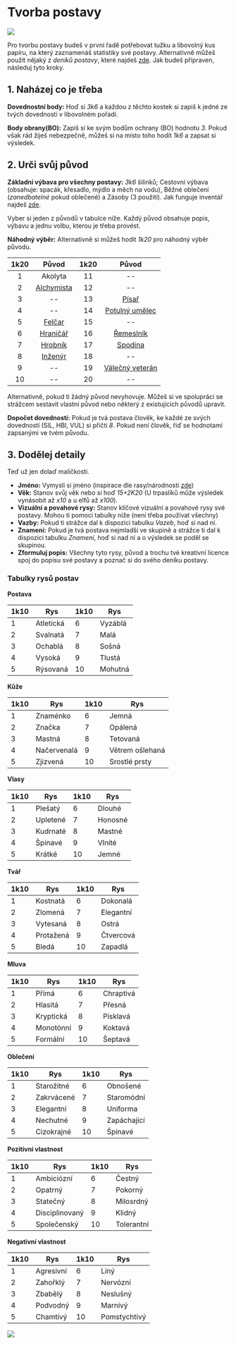 # Tvorba postavy

<img src="/assets/char_creation.webp"/>

Pro tvorbu postavy budeš v první řadě potřebovat tužku a libovolný kus papíru, na který zaznamenáš statistiky své postavy. Alternativně můžeš použít nějaký z *deníků postavy*, které najdeš [zde](https://docs.google.com/spreadsheets/d/1Sn62Pj5LBoiwqzg830dHE5THVGlDTvaI0glZ8Rxn5Ac/edit?usp=sharing). Jak budeš připraven, následuj tyto kroky.

## 1. Naházej co je třeba

**Dovednostní body:** Hoď si *3k6* a každou z těchto kostek si zapiš k jedné ze tvých dovedností v libovolném pořadí.

**Body obrany(BO):** Zapiš si ke svým bodům ochrany (BO) hodnotu *3*. Pokud však rád žiješ nebezpečně, můžeš si na místo toho hodit *1k6* a zapsat si výsledek.

## 2. Urči svůj původ

**Základní výbava pro všechny postavy:** *3k6* šilinků; Cestovní výbava (obsahuje: spacák, křesadlo, mýdlo a měch na vodu), Běžné oblečení (*zanedbatelné* pokud oblečené) a Zásoby (3 použití). Jak funguje inventář najdeš [zde](/Zakladni_pravidla/#nosnost). 

Vyber si jeden z původů v tabulce níže. Každý původ obsahuje popis, výbavu a jednu volbu, kterou je třeba provést.

**Náhodný výběr:** Alternativně si můžeš hodit *1k20* pro náhodný výběr původu.

| 1k20 |                        Původ                        | 1k20 |                            Původ                             |
| :--: | :-------------------------------------------------: | :--: | :----------------------------------------------------------: |
|  1   |                       Akolyta                       |  11  |                              --                              |
|  2   | [Alchymista](/Zasazení-Oldworld/Puvody/#alchymista) |  12  |                              --                              |
|  3   |                         --                          |  13  |          [Písař](/Zasazení-Oldworld/Puvody/#pisar)           |
|  4   |                         --                          |  14  | [Potulný umělec](/Zasazení-Oldworld/Puvody/#potulny-umelec)  |
|  5   |     [Felčar](/Zasazení-Oldworld/Puvody/#felcar)     |  15  |                              --                              |
|  6   |   [Hraničář](/Zasazení-Oldworld/Puvody/#hranicar)   |  16  |      [Řemeslník](/Zasazení-Oldworld/Puvody/#remeslnik)       |
|  7   |    [Hrobník](/Zasazení-Oldworld/Puvody/#hrobnik)    |  17  |        [Spodina](/Zasazení-Oldworld/Puvody/#spodina)         |
|  8   |    [Inženýr](/Zasazení-Oldworld/Puvody/#inzenyr)    |  18  |                              --                              |
|  9   |                         --                          |  19  | [Válečný veterán](/Zasazení-Oldworld/Puvody/#valecny-veteran) |
|  10  |                         --                          |  20  |                              --                              |

Alternativně, pokud ti žádný původ nevyhovuje. Můžeš si ve spolupráci se strážcem sestavit vlastní původ nebo některý z existujících původů upravit.

**Dopočet dovedností:** Pokud je tvá postava člověk, ke každé ze svých dovedností (SIL, HBI, VUL) si přičti *8*. Pokud není člověk, řiď se hodnotami zapsanými ve tvém původu.

## 3. Dodělej detaily

Teď už jen dolaď maličkosti.

- **Jméno:** Vymysli si jméno (inspirace dle rasy/národnosti [zde](https://drive.google.com/file/d/1ZVLvD4rrqeqg9l1_8N8X7xNyFE0sKpai/view?usp=sharing))
- **Věk:** Stanov svůj věk nebo si hoď *15+2K20* (U trpaslíků může výsledek vynásobit až *x10* a u elfů až *x100*).
- **Vizuální a povahové rysy:** Stanov klíčové vizuální a povahové rysy své postavy. Mohou ti pomoci tabulky níže (není třeba používat všechny)
- **Vazby:** Pokud ti strážce dal k dispozici tabulku *Vazeb*, hoď si nad ní.
- **Znamení:** Pokud je tvá postava nejmladší ve skupině a strážce ti dal k dispozici tabulku *Znamení*, hoď si nad ní a o výsledek se poděl se skupinou.
- **Zformuluj popis:** Všechny tyto rysy, původ a trochu tvé kreativní licence spoj do popisu své postavy a poznač si do svého deníku postavy.

### Tabulky rysů postav

**Postava**

| 1k10 | Rys       | 1k10 | Rys     |
| ---- | --------- | ---- | ------- |
| 1    | Atletická | 6    | Vyzáblá |
| 2    | Svalnatá  | 7    | Malá    |
| 3    | Ochablá   | 8    | Sošná   |
| 4    | Vysoká    | 9    | Tlustá  |
| 5    | Rýsovaná  | 10   | Mohutná |

**Kůže**

| 1k10 | Rys         | 1k10 | Rys             |
| ---- | ----------- | ---- | --------------- |
| 1    | Znaménko    | 6    | Jemná           |
| 2    | Značka      | 7    | Opálená         |
| 3    | Mastná      | 8    | Tetovaná        |
| 4    | Načervenalá | 9    | Větrem ošlehaná |
| 5    | Zjizvená    | 10   | Srostlé prsty   |

**Vlasy**

| 1k10 | Rys      | 1k10 | Rys     |
| ---- | -------- | ---- | ------- |
| 1    | Plešatý  | 6    | Dlouhé  |
| 2    | Upletené | 7    | Honosné |
| 3    | Kudrnaté | 8    | Mastné  |
| 4    | Špinavé  | 9    | Vlnité  |
| 5    | Krátké   | 10   | Jemné   |

**Tvář**

| 1k10 | Rys       | 1k10 | Rys       |
| ---- | --------- | ---- | --------- |
| 1    | Kostnatá  | 6    | Dokonalá  |
| 2    | Zlomená   | 7    | Elegantní |
| 3    | Vytesaná  | 8    | Ostrá     |
| 4    | Protažená | 9    | Čtvercová |
| 5    | Bledá     | 10   | Zapadlá   |

**Mluva**

| 1k10 | Rys       | 1k10 | Rys       |
| ---- | --------- | ---- | --------- |
| 1    | Přímá     | 6    | Chraptivá |
| 2    | Hlasitá   | 7    | Přesná    |
| 3    | Kryptická | 8    | Písklavá  |
| 4    | Monotónní | 9    | Koktavá   |
| 5    | Formální  | 10   | Šeptavá   |

**Oblečení**

| 1k10 | Rys        | 1k10 | Rys         |
| ---- | ---------- | ---- | ----------- |
| 1    | Starožitné | 6    | Obnošené    |
| 2    | Zakrvácené | 7    | Staromódní  |
| 3    | Elegantní  | 8    | Uniforma    |
| 4    | Nechutné   | 9    | Zapáchající |
| 5    | Cizokrajné | 10   | Špinavé     |

**Pozitivní vlastnost**

| 1k10 | Rys            | 1k10 | Rys        |
| ---- | -------------- | ---- | ---------- |
| 1    | Ambiciózní     | 6    | Čestný     |
| 2    | Opatrný        | 7    | Pokorný    |
| 3    | Statečný       | 8    | Milosrdný  |
| 4    | Disciplinovaný | 9    | Klidný     |
| 5    | Společenský    | 10   | Tolerantní |

**Negativní vlastnost**

| 1k10 | Rys       | 1k10 | Rys          |
| ---- | --------- | ---- | ------------ |
| 1    | Agresivní | 6    | Líný         |
| 2    | Zahořklý  | 7    | Nervózní     |
| 3    | Zbabělý   | 8    | Neslušný     |
| 4    | Podvodný  | 9    | Marnivý      |
| 5    | Chamtivý  | 10   | Pomstychtivý |

<img src="/assets/sep_line.png"/>
